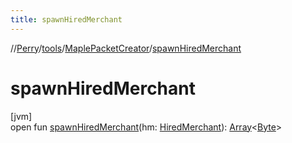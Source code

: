 ```yaml
---
title: spawnHiredMerchant
---
```

//[Perry](../../../index.html)/[tools](../index.html)/[MaplePacketCreator](index.html)/[spawnHiredMerchant](spawn-hired-merchant.html)



# spawnHiredMerchant



[jvm]\
open fun [spawnHiredMerchant](spawn-hired-merchant.html)(hm: [HiredMerchant](../../server.maps/-hired-merchant/index.html)): [Array](https://kotlinlang.org/api/latest/jvm/stdlib/kotlin/-array/index.html)&lt;[Byte](https://kotlinlang.org/api/latest/jvm/stdlib/kotlin/-byte/index.html)&gt;





